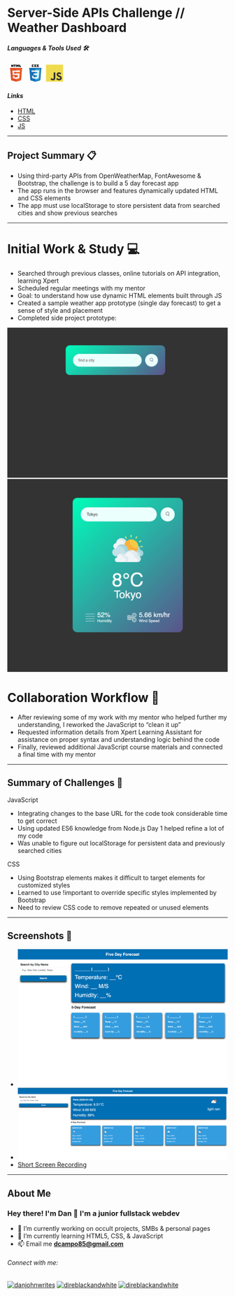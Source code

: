 # Server-Side APIs Challenge // Weather Dashboard

##### _Languages & Tools Used_ 🛠
<p align="left">
<img src="https://raw.githubusercontent.com/devicons/devicon/master/icons/html5/html5-original-wordmark.svg" alt="html5" width="40" height="40"/>
<img src="https://raw.githubusercontent.com/devicons/devicon/master/icons/css3/css3-original-wordmark.svg" alt="css3" width="40" height="40"/>
<a href="https://developer.mozilla.org/en-US/docs/Web/JavaScript" target="_blank" rel="noreferrer"> <img src="https://raw.githubusercontent.com/devicons/devicon/master/icons/javascript/javascript-original.svg" alt="javascript" width="40" height="40"/> </a>  
</p>

#### _Links_
* <a href="https://github.com/F3N215/Weather-Dashboard-Challenge/blob/main/index.html">HTML</a>
* <a href="https://github.com/F3N215/Weather-Dashboard-Challenge/blob/main/Assets/css/style.css">CSS</a>
* <a href="https://github.com/F3N215/Weather-Dashboard-Challenge/blob/main/Assets/js/script.js">JS</a>

-----
## Project Summary 📋
* Using third-party APIs from OpenWeatherMap, FontAwesome & Bootstrap, the challenge is to build a 5 day forecast app
* The app runs in the browser and features dynamically updated HTML and CSS elements
* The app must use localStorage to store persistent data from searched cities and show previous searches
-----
# Initial Work & Study 💻  
* Searched through previous classes, online tutorials on API integration, learning Xpert
* Scheduled regular meetings with my mentor 
* Goal: to understand how use dynamic HTML elements built through JS
* Created a sample weather app prototype (single day forecast) to get a sense of style and placement 
* Completed side project prototype:

![Weather Forecast Prototype](Images/Test-Screenshot1.png)
![Weather Forecast Prototype](Images/Test-Screenshot2.png)

# Collaboration Workflow 🦾
* After reviewing some of my work with my mentor who helped further my understanding, I reworked the JavaScript to “clean it up”
* Requested information details from Xpert Learning Assistant for assistance on proper syntax and understanding logic behind the code
* Finally, reviewed additional JavaScript course materials and connected a final time with my mentor

-----
## Summary of Challenges 📝  
JavaScript
* Integrating changes to the base URL for the code took considerable time to get correct
* Using updated ES6 knowledge from Node.js Day 1 helped refine a lot of my code 
* Was unable to figure out localStorage for persistent data and previously searched cities

CSS
* Using Bootstrap elements makes it difficult to target elements for customized styles 
* Learned to use !important to override specific styles implemented by Bootstrap
* Need to review CSS code to remove repeated or unused elements 

-----
## Screenshots 📸
* ![Full Page View](Images/Screenshot-1.png)
* ![Logged to Console](Images/Screenshot-2.png)
* <a href="https://streamable.com/il7rqw">Short Screen Recording</a>

-----
## About Me
<h3 align="left">Hey there! I'm Dan 👋 I'm a junior fullstack webdev</h3>

* 🔭 I’m currently working on occult projects, SMBs & personal pages
* 🌱 I’m currently learning HTML5, CSS, & JavaScript
* 📫 Email me **dcampo85@gmail.com**

<h6 align="left">Connect with me:</h6>
<p align="left">
<a href="https://twitter.com/danjohnwrites" target="blank"><img align="center" src="https://raw.githubusercontent.com/rahuldkjain/github-profile-readme-generator/master/src/images/icons/Social/twitter.svg" alt="danjohnwrites" height="30" width="40" /></a>
<a href="https://instagram.com/direblackandwhite" target="blank"><img align="center" src="https://raw.githubusercontent.com/rahuldkjain/github-profile-readme-generator/master/src/images/icons/Social/instagram.svg" alt="direblackandwhite" height="30" width="40" /></a>
<a href="https://instagram.com/direpike" target="blank"><img align="center" src="https://raw.githubusercontent.com/rahuldkjain/github-profile-readme-generator/master/src/images/icons/Social/instagram.svg" alt="direblackandwhite" height="30" width="40" /></a>
</p>
